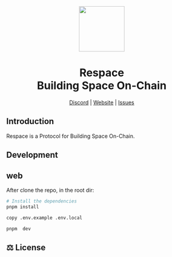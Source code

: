 <div align="center">

<a href="https://www.buidlspace.xyz" alt="Respace Logo">
    <img src="https://www.spaceprotocol.xyz/images/logo-512.png" height="120"/></a>

<h1 style="border-bottom: none">
    <b>Respace</b><br />
    Building Space On-Chain
    <br>
</h1>

[Discord](https://discord.gg/nyVpH9njDu) | [Website](https://www.spaceprotocol.xyz/) | [Issues](https://github.com/penxio/space3/issues)

</div>

## Introduction

Respace is a Protocol for Building Space On-Chain.

## Development

## web

After clone the repo, in the root dir:

```bash
# Install the dependencies
pnpm install

copy .env.example .env.local

pnpm  dev
```

## ⚖️ License
